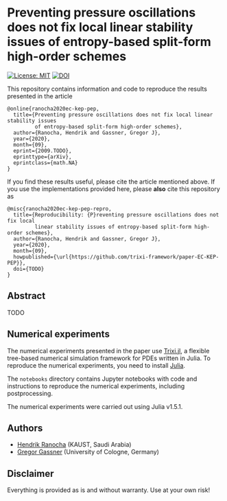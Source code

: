 # Preventing pressure oscillations does not fix local linear stability issues of entropy-based split-form high-order schemes

[![License: MIT](https://img.shields.io/badge/License-MIT-success.svg)](https://opensource.org/licenses/MIT)
[![DOI](https://zenodo.org/badge/DOI/TODO.svg)](https://doi.org/TODO)


This repository contains information and code to reproduce the results presented in the article
```
@online{ranocha2020ec-kep-pep,
  title={Preventing pressure oscillations does not fix local linear stability issues
         of entropy-based split-form high-order schemes},
  author={Ranocha, Hendrik and Gassner, Gregor J},
  year={2020},
  month={09},
  eprint={2009.TODO},
  eprinttype={arXiv},
  eprintclass={math.NA}
}
```

If you find these results useful, please cite the article mentioned above. If you
use the implementations provided here, please **also** cite this repository as
```
@misc{ranocha2020ec-kep-pep-repro,
  title={Reproducibility: {P}reventing pressure oscillations does not fix local
         linear stability issues of entropy-based split-form high-order schemes},
  author={Ranocha, Hendrik and Gassner, Gregor J},
  year={2020},
  month={09},
  howpublished={\url{https://github.com/trixi-framework/paper-EC-KEP-PEP}},
  doi={TODO}
}
```


## Abstract

TODO


## Numerical experiments

The numerical experiments presented in the paper use [Trixi.jl](https://github.com/trixi-framework/Trixi.jl),
a flexible tree-based numerical simulation framework for PDEs written in Julia.
To reproduce the numerical experiments, you need to install [Julia](https://julialang.org/).

The `notebooks` directory contains Jupyter notebooks with code and instructions to reproduce the numerical
experiments, including postprocessing.

The numerical experiments were carried out using Julia v1.5.1.


## Authors

* [Hendrik Ranocha](https://ranocha.de) (KAUST, Saudi Arabia)
* [Gregor Gassner](https://www.mi.uni-koeln.de/NumSim/gregor-gassner) (University of Cologne, Germany)


## Disclaimer

Everything is provided as is and without warranty. Use at your own risk!
